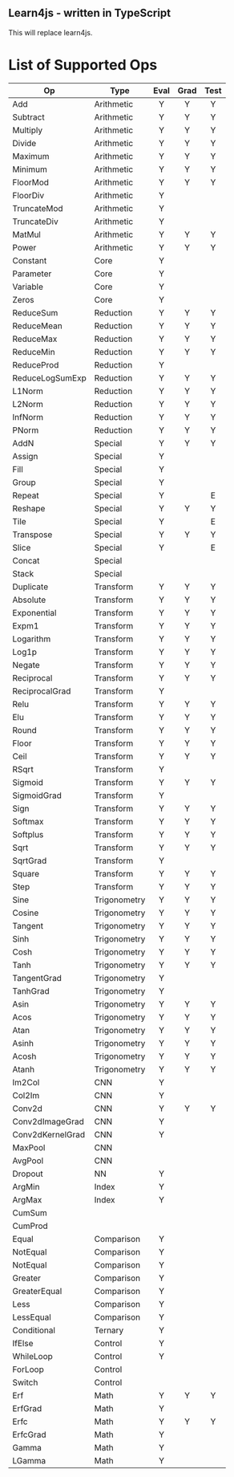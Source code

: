 Learn4js - written in TypeScript
-

This will replace learn4js.

# List of Supported Ops

| Op                | Type          | Eval  | Grad  | Test  |
| ---               | ---           | :---: | :---: | :---: |
| Add               | Arithmetic    | Y     | Y     | Y     |
| Subtract          | Arithmetic    | Y     | Y     | Y     |
| Multiply          | Arithmetic    | Y     | Y     | Y     |
| Divide            | Arithmetic    | Y     | Y     | Y     |
| Maximum           | Arithmetic    | Y     | Y     | Y     |
| Minimum           | Arithmetic    | Y     | Y     | Y     |
| FloorMod          | Arithmetic    | Y     | Y     | Y     |
| FloorDiv          | Arithmetic    | Y     |       |       |
| TruncateMod       | Arithmetic    | Y     |       |       |
| TruncateDiv       | Arithmetic    | Y     |       |       |
| MatMul            | Arithmetic    | Y     | Y     | Y     |
| Power             | Arithmetic    | Y     | Y     | Y     |
| Constant          | Core          | Y     |       |       |
| Parameter         | Core          | Y     |       |       |
| Variable          | Core          | Y     |       |       |
| Zeros             | Core          | Y     |       |       |
| ReduceSum         | Reduction     | Y     | Y     | Y     |
| ReduceMean        | Reduction     | Y     | Y     | Y     |
| ReduceMax         | Reduction     | Y     | Y     | Y     |
| ReduceMin         | Reduction     | Y     | Y     | Y     |
| ReduceProd        | Reduction     | Y     |       |       |
| ReduceLogSumExp   | Reduction     | Y     | Y     | Y     |
| L1Norm            | Reduction     | Y     | Y     | Y     |
| L2Norm            | Reduction     | Y     | Y     | Y     |
| InfNorm           | Reduction     | Y     | Y     | Y     |
| PNorm             | Reduction     | Y     | Y     | Y     |
| AddN              | Special       | Y     | Y     | Y     |
| Assign            | Special       | Y     |       |       |
| Fill              | Special       | Y     |       |       |
| Group             | Special       | Y     |       |       |
| Repeat            | Special       | Y     |       | E     |
| Reshape           | Special       | Y     | Y     | Y     |
| Tile              | Special       | Y     |       | E     |
| Transpose         | Special       | Y     | Y     | Y     |
| Slice             | Special       | Y     |       | E     |
| Concat            | Special       |       |       |       |
| Stack             | Special       |       |       |       |
| Duplicate         | Transform     | Y     | Y     | Y     |
| Absolute          | Transform     | Y     | Y     | Y     |
| Exponential       | Transform     | Y     | Y     | Y     |
| Expm1             | Transform     | Y     | Y     | Y     |
| Logarithm         | Transform     | Y     | Y     | Y     |
| Log1p             | Transform     | Y     | Y     | Y     |
| Negate            | Transform     | Y     | Y     | Y     |
| Reciprocal        | Transform     | Y     | Y     | Y     |
| ReciprocalGrad    | Transform     | Y     |       |       |
| Relu              | Transform     | Y     | Y     | Y     |
| Elu               | Transform     | Y     | Y     | Y     |
| Round             | Transform     | Y     | Y     | Y     |
| Floor             | Transform     | Y     | Y     | Y     |
| Ceil              | Transform     | Y     | Y     | Y     |
| RSqrt             | Transform     | Y     |       |       |
| Sigmoid           | Transform     | Y     | Y     | Y     |
| SigmoidGrad       | Transform     | Y     |       |       |
| Sign              | Transform     | Y     | Y     | Y     |
| Softmax           | Transform     | Y     | Y     | Y     |
| Softplus          | Transform     | Y     | Y     | Y     |
| Sqrt              | Transform     | Y     | Y     | Y     |
| SqrtGrad          | Transform     | Y     |       |       |
| Square            | Transform     | Y     | Y     | Y     |
| Step              | Transform     | Y     | Y     | Y     |
| Sine              | Trigonometry  | Y     | Y     | Y     |
| Cosine            | Trigonometry  | Y     | Y     | Y     |
| Tangent           | Trigonometry  | Y     | Y     | Y     |
| Sinh              | Trigonometry  | Y     | Y     | Y     |
| Cosh              | Trigonometry  | Y     | Y     | Y     |
| Tanh              | Trigonometry  | Y     | Y     | Y     |
| TangentGrad       | Trigonometry  | Y     |       |       |
| TanhGrad          | Trigonometry  | Y     |       |       |
| Asin              | Trigonometry  | Y     | Y     | Y     |
| Acos              | Trigonometry  | Y     | Y     | Y     |
| Atan              | Trigonometry  | Y     | Y     | Y     |
| Asinh             | Trigonometry  | Y     | Y     | Y     |
| Acosh             | Trigonometry  | Y     | Y     | Y     |
| Atanh             | Trigonometry  | Y     | Y     | Y     |
| Im2Col            | CNN           | Y     |       |       |
| Col2Im            | CNN           | Y     |       |       |
| Conv2d            | CNN           | Y     | Y     | Y     |
| Conv2dImageGrad   | CNN           | Y     |       |       |
| Conv2dKernelGrad  | CNN           | Y     |       |       |
| MaxPool           | CNN           |       |       |       |
| AvgPool           | CNN           |       |       |       |
| Dropout           | NN            | Y     |       |       |
| ArgMin            | Index         | Y     |       |       |
| ArgMax            | Index         | Y     |       |       |
| CumSum            |               |       |       |       |
| CumProd           |               |       |       |       |
| Equal             | Comparison    | Y     |       |       |
| NotEqual          | Comparison    | Y     |       |       |
| NotEqual          | Comparison    | Y     |       |       |
| Greater           | Comparison    | Y     |       |       |
| GreaterEqual      | Comparison    | Y     |       |       |
| Less              | Comparison    | Y     |       |       |
| LessEqual         | Comparison    | Y     |       |       |
| Conditional       | Ternary       | Y     |       |       |
| IfElse            | Control       | Y     |       |       |
| WhileLoop         | Control       | Y     |       |       |
| ForLoop           | Control       |       |       |       |
| Switch            | Control       |       |       |       |
| Erf               | Math          | Y     | Y     | Y     |
| ErfGrad           | Math          | Y     |       |       |
| Erfc              | Math          | Y     | Y     | Y     |
| ErfcGrad          | Math          | Y     |       |       |
| Gamma             | Math          | Y     |       |       |
| LGamma            | Math          | Y     |       |       |
